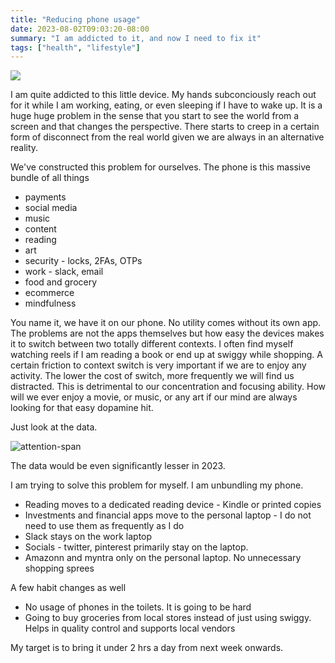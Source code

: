 ```yaml
---
title: "Reducing phone usage"
date: 2023-08-02T09:03:20-08:00
summary: "I am addicted to it, and now I need to fix it"
tags: ["health", "lifestyle"]
---
```


![](/images/screen-time.jpg)

I am quite addicted to this little device. My hands subconciously reach out for it while I am working, eating, or even sleeping if I have to wake up. It is a huge huge problem in the sense that you start to see the world from a screen and that changes the perspective. There starts to creep in a certain form of disconnect from the real world given we are always in an alternative reality.

We've constructed this problem for ourselves. The phone is this massive bundle of all things 
* payments
* social media
* music
* content
* reading
* art 
* security - locks, 2FAs, OTPs
* work - slack, email
* food and grocery
* ecommerce 
* mindfulness 

You name it, we have it on our phone. No utility comes without its own app. The problems are not the apps themselves but how easy the devices makes it to switch between two totally different contexts. I often find myself watching reels if I am reading a book or end up at swiggy while shopping. A certain friction to context switch is very important if we are to enjoy any activity. The lower the cost of switch, more frequently we will find us distracted. This is detrimental to our concentration and focusing ability. How will we ever enjoy a movie, or music, or any art if our mind are always looking for that easy dopamine hit.

Just look at the data.

![attention-span](/images/attention-span.png)

The data would be even significantly lesser in 2023. 

I am trying to solve this problem for myself. I am unbundling my phone.

* Reading moves to a dedicated reading device - Kindle or printed copies
* Investments and financial apps move to the personal laptop - I do not need to use them as frequently as I do
* Slack stays on the work laptop
* Socials - twitter, pinterest primarily stay on the laptop. 
* Amazonn and myntra only on the personal laptop. No unnecessary shopping sprees
  
A few habit changes as well
* No usage of phones in the toilets. It is going to be hard
* Going to buy groceries from local stores instead of just using swiggy. Helps in quality control and supports local vendors
  
My target is to bring it under 2 hrs a day from next week onwards. 